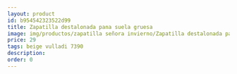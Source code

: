 ```yaml
---
layout: product
id: b954542323522d99
title: Zapatilla destalonada pana suela gruesa
image: img/productos/zapatilla señora invierno/Zapatilla destalonada pana suela gruesa=29=beige vulladi 7390.webp
price: 29
tags: beige vulladi 7390
description: 
order: 0
---
```

